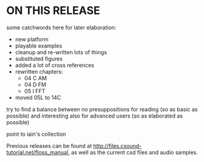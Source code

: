 ON THIS RELEASE
===============

some catchwords here for later elaboration:

- new platform
- playable examples
- cleanup and re-written lots of things
- substituted figures
- added a lot of cross references
- rewritten chapters:
  - 04 C AM
  - 04 D FM
  - 05 I FFT
- moved 05L to 14C

try to find a balance between no presuppositions for reading (so as basic as possible) and interesting also for advanced users (so as elaborated as possible)

point to iain's collection

Previous releases can be found at
<http://files.csound-tutorial.net/floss_manual>,
as well as the current csd files and audio samples.



